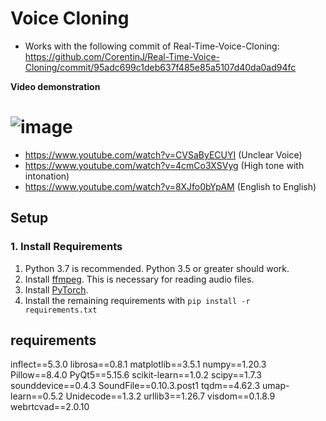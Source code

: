 # Voice Cloning

- Works with the following commit of Real-Time-Voice-Cloning: https://github.com/CorentinJ/Real-Time-Voice-Cloning/commit/95adc699c1deb637f485e85a5107d40da0ad94fc

**Video demonstration**
# ![image](https://github.com/happyminn/voice-cloning/assets/156920075/55c54909-77af-49ed-99ab-e62a6237ead4)

- https://www.youtube.com/watch?v=CVSaByECUYI (Unclear Voice)
- https://www.youtube.com/watch?v=4cmCo3XSVyg (High tone with intonation)
- https://www.youtube.com/watch?v=8XJfo0bYpAM (English to English)

## Setup

### 1. Install Requirements
1. Python 3.7 is recommended. Python 3.5 or greater should work.
3. Install [ffmpeg](https://ffmpeg.org/download.html#get-packages). This is necessary for reading audio files.
4. Install [PyTorch](https://pytorch.org/get-started/locally/).
5. Install the remaining requirements with `pip install -r requirements.txt`

## requirements
﻿inflect==5.3.0
librosa==0.8.1
matplotlib==3.5.1
numpy==1.20.3
Pillow==8.4.0
PyQt5==5.15.6
scikit-learn==1.0.2
scipy==1.7.3
sounddevice==0.4.3
SoundFile==0.10.3.post1
tqdm==4.62.3
umap-learn==0.5.2
Unidecode==1.3.2
urllib3==1.26.7
visdom==0.1.8.9
webrtcvad==2.0.10
